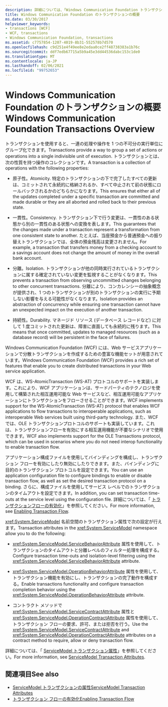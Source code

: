 ```yaml
---
description: 詳細については、「Windows Communication Foundation トランザクションの概要」を参照してください。
title: Windows Communication Foundation のトランザクションの概要
ms.date: 03/30/2017
helpviewer_keywords:
- transactions [WCF]
- WCF, transactions
- Windows Communication Foundation, transactions
ms.assetid: c7757854-1207-4019-8b31-552578b7d570
ms.openlocfilehash: c9d251e4f49ee8e2edaa0ce2ff48738383a1b76c
ms.sourcegitcommit: ddf7edb67715a5b9a45e3dd44536dabc153c1de0
ms.translationtype: MT
ms.contentlocale: ja-JP
ms.lasthandoff: 02/06/2021
ms.locfileid: "99752653"
---
```

# <a name="windows-communication-foundation-transactions-overview"></a><span data-ttu-id="0d4a6-103">Windows Communication Foundation のトランザクションの概要</span><span class="sxs-lookup"><span data-stu-id="0d4a6-103">Windows Communication Foundation Transactions Overview</span></span>

<span data-ttu-id="0d4a6-104">トランザクションを使用すると、一連の処理や操作を 1 つの不可分の実行単位にグループ化できます。</span><span class="sxs-lookup"><span data-stu-id="0d4a6-104">Transactions provide a way to group a set of actions or operations into a single indivisible unit of execution.</span></span> <span data-ttu-id="0d4a6-105">トランザクションとは、次の性質を持つ操作のコレクションです。</span><span class="sxs-lookup"><span data-stu-id="0d4a6-105">A transaction is a collection of operations with the following properties:</span></span>  
  
- <span data-ttu-id="0d4a6-106">原子性。</span><span class="sxs-lookup"><span data-stu-id="0d4a6-106">Atomicity.</span></span> <span data-ttu-id="0d4a6-107">特定のトランザクションの下で完了したすべての更新は、コミットされて永続的に格納されるか、すべて中止されて前の状態にロールバックされるかのどちらかになります。</span><span class="sxs-lookup"><span data-stu-id="0d4a6-107">This ensures that either all of the updates completed under a specific transaction are committed and made durable or they are all aborted and rolled back to their previous state.</span></span>  
  
- <span data-ttu-id="0d4a6-108">一貫性。</span><span class="sxs-lookup"><span data-stu-id="0d4a6-108">Consistency.</span></span> <span data-ttu-id="0d4a6-109">トランザクション下で行う変更は、一貫性のある状態から別の一貫性のある状態への変換を表します。</span><span class="sxs-lookup"><span data-stu-id="0d4a6-109">This guarantees that the changes made under a transaction represent a transformation from one consistent state to another.</span></span> <span data-ttu-id="0d4a6-110">たとえば、当座預金から普通預金への振り替えトランザクションでは、全体の預金残高は変更されません。</span><span class="sxs-lookup"><span data-stu-id="0d4a6-110">For example, a transaction that transfers money from a checking account to a savings account does not change the amount of money in the overall bank account.</span></span>  
  
- <span data-ttu-id="0d4a6-111">分離。</span><span class="sxs-lookup"><span data-stu-id="0d4a6-111">Isolation.</span></span> <span data-ttu-id="0d4a6-112">トランザクションが他の同時実行されているトランザクションに属する確定されていない変更を監視することがなくなります。</span><span class="sxs-lookup"><span data-stu-id="0d4a6-112">This prevents a transaction from observing uncommitted changes belonging to other concurrent transactions.</span></span> <span data-ttu-id="0d4a6-113">分離により、コンカレンシーの抽象概念が提供され、1 つのトランザクションが別のトランザクションの実行に予期しない影響を与える可能性がなくなります。</span><span class="sxs-lookup"><span data-stu-id="0d4a6-113">Isolation provides an abstraction of concurrency while ensuring one transaction cannot have an unexpected impact on the execution of another transaction.</span></span>  
  
- <span data-ttu-id="0d4a6-114">持続性。</span><span class="sxs-lookup"><span data-stu-id="0d4a6-114">Durability.</span></span> <span data-ttu-id="0d4a6-115">マネージド リソース (データベース レコードなど) に対して 1 度コミットされた更新は、障害に直面しても永続的に残ります。</span><span class="sxs-lookup"><span data-stu-id="0d4a6-115">This means that once committed, updates to managed resources (such as a database record) will be persistent in the face of failures.</span></span>  
  
 <span data-ttu-id="0d4a6-116">Windows Communication Foundation (WCF) には、Web サービスアプリケーションで分散トランザクションを作成するための豊富な機能セットが用意されています。</span><span class="sxs-lookup"><span data-stu-id="0d4a6-116">Windows Communication Foundation (WCF) provides a rich set of features that enable you to create distributed transactions in your Web service application.</span></span>  
  
 <span data-ttu-id="0d4a6-117">WCF は、WS-AtomicTransaction (WS-AT) プロトコルのサポートを実装します。これにより、WCF アプリケーションは、サードパーティのテクノロジを使用して構築された相互運用可能な Web サービスなど、相互運用可能なアプリケーションにトランザクションをフローさせることができます。</span><span class="sxs-lookup"><span data-stu-id="0d4a6-117">WCF implements support for the WS-AtomicTransaction (WS-AT) protocol that enables WCF applications to flow transactions to interoperable applications, such as interoperable Web services built using third-party technology.</span></span> <span data-ttu-id="0d4a6-118">また、WCF では、OLE トランザクションプロトコルのサポートも実装しています。これは、トランザクションフローを有効にする相互運用機能が不要なシナリオで使用できます。</span><span class="sxs-lookup"><span data-stu-id="0d4a6-118">WCF also implements support for the OLE Transactions protocol, which can be used in scenarios where you do not need interop functionality to enable transaction flow.</span></span>  
  
 <span data-ttu-id="0d4a6-119">アプリケーション構成ファイルを使用してバインディングを構成し、トランザクション フローを有効にしたり無効にしたりできます。また、バインディングに目的のトランザクション プロトコルを設定できます。</span><span class="sxs-lookup"><span data-stu-id="0d4a6-119">You can use an application configuration file to configure bindings to enable or disable transaction flow, as well as set the desired transaction protocol on a binding.</span></span> <span data-ttu-id="0d4a6-120">さらに、構成ファイルを使用してサービス レベルでのトランザクションのタイムアウトを設定できます。</span><span class="sxs-lookup"><span data-stu-id="0d4a6-120">In addition, you can set transaction time-outs at the service level using the configuration file.</span></span> <span data-ttu-id="0d4a6-121">詳細については、「 [トランザクションフローの有効化](enabling-transaction-flow.md)」を参照してください。</span><span class="sxs-lookup"><span data-stu-id="0d4a6-121">For more information, see [Enabling Transaction Flow](enabling-transaction-flow.md).</span></span>  
  
 <span data-ttu-id="0d4a6-122"><xref:System.ServiceModel> 名前空間のトランザクション属性で次の設定が行えます。</span><span class="sxs-lookup"><span data-stu-id="0d4a6-122">Transaction attributes in the <xref:System.ServiceModel> namespace allow you to do the following:</span></span>  
  
- <span data-ttu-id="0d4a6-123"><xref:System.ServiceModel.ServiceBehaviorAttribute> 属性を使用して、トランザクションのタイムアウトと分離レベルのフィルター処理を構成する。</span><span class="sxs-lookup"><span data-stu-id="0d4a6-123">Configure transaction time-outs and isolation-level filtering using the <xref:System.ServiceModel.ServiceBehaviorAttribute> attribute.</span></span>  
  
- <span data-ttu-id="0d4a6-124"><xref:System.ServiceModel.OperationBehaviorAttribute> 属性を使用して、トランザクション機能を有効にし、トランザクションの完了動作を構成する。</span><span class="sxs-lookup"><span data-stu-id="0d4a6-124">Enable transactions functionality and configure transaction completion behavior using the <xref:System.ServiceModel.OperationBehaviorAttribute> attribute.</span></span>  
  
- <span data-ttu-id="0d4a6-125">コントラクト メソッドで <xref:System.ServiceModel.ServiceContractAttribute> 属性と <xref:System.ServiceModel.OperationContractAttribute> 属性を使用して、トランザクション フローの要求、許可、または拒否を行う。</span><span class="sxs-lookup"><span data-stu-id="0d4a6-125">Use the <xref:System.ServiceModel.ServiceContractAttribute> and <xref:System.ServiceModel.OperationContractAttribute> attributes on a contract method to require, allow or deny transaction flow.</span></span>  
  
 <span data-ttu-id="0d4a6-126">詳細については、「 [ServiceModel トランザクション属性](servicemodel-transaction-attributes.md)」を参照してください。</span><span class="sxs-lookup"><span data-stu-id="0d4a6-126">For more information, see [ServiceModel Transaction Attributes](servicemodel-transaction-attributes.md).</span></span>  
  
## <a name="see-also"></a><span data-ttu-id="0d4a6-127">関連項目</span><span class="sxs-lookup"><span data-stu-id="0d4a6-127">See also</span></span>

- [<span data-ttu-id="0d4a6-128">ServiceModel トランザクションの属性</span><span class="sxs-lookup"><span data-stu-id="0d4a6-128">ServiceModel Transaction Attributes</span></span>](servicemodel-transaction-attributes.md)
- [<span data-ttu-id="0d4a6-129">トランザクション フローの有効化</span><span class="sxs-lookup"><span data-stu-id="0d4a6-129">Enabling Transaction Flow</span></span>](enabling-transaction-flow.md)
